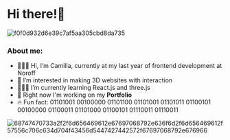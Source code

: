 <h1>Hi there!👋</h1>

![f0f0d932d6e39c7af5aa305cbd8da735](https://user-images.githubusercontent.com/69843303/148256993-1f204ce3-71df-4d9c-ac38-04b44826864e.gif)

<h3>About me:</h3>

- 👩🏼‍💻 Hi, I’m Camilla, currently at my last year of frontend development at Noroff
- 👀 I’m interested in making 3D websites with interaction
- 👩🏼‍🎓 I’m currently learning React.js and three.js
- 🎨 Right now I'm working on my <b>Portfolio</b>
- 🔥 Fun fact: 01101001 00100000 01101100 01101001 01101011 01100101 00100000 01100011 01101000 01100101 01110011 01110011

<!---
Camillaatek/Camillaatek is a ✨ special ✨ repository because its `README.md` (this file) appears on your GitHub profile.
You can click the Preview link to take a look at your changes.
--->
![68747470733a2f2f6d656469612e67697068792e636f6d2f6d656469612f57556c706c634d704f43456d5447427442572f67697068792e676966](https://user-images.githubusercontent.com/69843303/148216441-f6d2ca93-34ba-4082-a4ef-4c299a802c81.gif)
